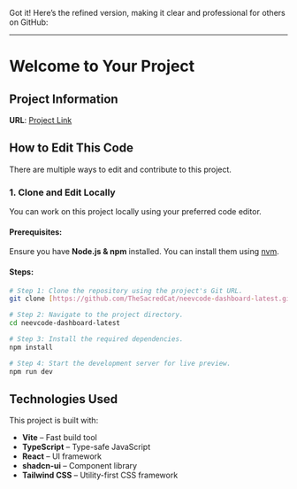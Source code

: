 Got it! Here’s the refined version, making it clear and professional for others on GitHub:  

---

# Welcome to Your Project  

## Project Information  

**URL**: [Project Link](https://neevcode-admin.netlify.app/)  

## How to Edit This Code  

There are multiple ways to edit and contribute to this project.  

### 1. Clone and Edit Locally  

You can work on this project locally using your preferred code editor.  

#### Prerequisites:  
Ensure you have **Node.js & npm** installed. You can install them using [nvm](https://github.com/nvm-sh/nvm#installing-and-updating).  

#### Steps:  

```sh
# Step 1: Clone the repository using the project's Git URL.
git clone [https://github.com/TheSacredCat/neevcode-dashboard-latest.git]

# Step 2: Navigate to the project directory.
cd neevcode-dashboard-latest

# Step 3: Install the required dependencies.
npm install

# Step 4: Start the development server for live preview.
npm run dev
```


## Technologies Used  

This project is built with:  

- **Vite** – Fast build tool  
- **TypeScript** – Type-safe JavaScript  
- **React** – UI framework  
- **shadcn-ui** – Component library  
- **Tailwind CSS** – Utility-first CSS framework  

